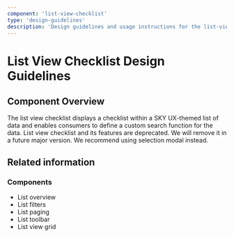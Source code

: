 ```yaml
---
component: 'list-view-checklist'
type: 'design-guidelines'
description: 'Design guidelines and usage instructions for the list-view-checklist component extracted from SKY UX documentation.'
---
```


# List View Checklist Design Guidelines

## Component Overview
The list view checklist displays a checklist within a SKY UX-themed list of data and enables consumers to define a custom search function for the data. List view checklist and its features are deprecated. We will remove it in a future major version. We recommend using selection modal instead.

## Related information

### Components

- List overview
- List filters
- List paging
- List toolbar
- List view grid